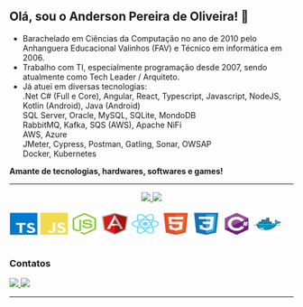 ## Olá, sou o Anderson Pereira de Oliveira! 👋


- Barachelado em Ciências da Computação no ano de 2010 pelo Anhanguera Educacional Valinhos (FAV) e Técnico em informática em 2006.
- Trabalho com TI, especialmente programação desde 2007, sendo atualmente como Tech Leader / Arquiteto.
- Já atuei em diversas tecnologias:
  <br>   .Net C# (Full e Core), Angular, React, Typescript, Javascript, NodeJS, Kotlin (Android), Java (Android)
  <br>   SQL Server, Oracle, MySQL, SQLite, MondoDB
  <br>   RabbitMQ, Kafka, SQS (AWS), Apache NiFi
  <br>   AWS, Azure
  <br>   JMeter, Cypress, Postman, Gatling, Sonar, OWSAP
  <br>   Docker, Kubernetes
  
<strong>Amante de tecnologias, hardwares, softwares e games!</strong>

<hr>
<!-- <img alt="Andersonpo-pic" height="150" style="border-radius:50px;" src="https://gravatar.com/avatar/da5ff60707554b777d16d04b0f79a99e?s=200"> -->


<div style="text-align: center;">
<a href="https://github.com/andersonpo">
<img height="180em" src="https://github-readme-stats.vercel.app/api?username=andersonpo&show_icons=true&theme=dark&include_all_commits=true&count_private=true&border_radius=8"/>
<img height="180em" src="https://github-readme-stats.vercel.app/api/top-langs/?username=andersonpo&layout=compact&langs_count=10&theme=dark&border_radius=8"/>
</a>
</div>

<br>

<div style="display: inline_block">
<img align="center" alt="Andersonpo-Ts" height="40" width="50" src="https://raw.githubusercontent.com/devicons/devicon/master/icons/typescript/typescript-plain.svg">
<img align="center" alt="Andersonpo-Js" height="40" width="50" src="https://raw.githubusercontent.com/devicons/devicon/master/icons/javascript/javascript-plain.svg">
<img align="center" alt="Andersonpo-Node" height="40" width="50" src="https://raw.githubusercontent.com/devicons/devicon/master/icons/nodejs/nodejs-plain.svg">
<img align="center" alt="Andersonpo-Angular" height="40" width="50" src="https://raw.githubusercontent.com/devicons/devicon/master/icons/angularjs/angularjs-original.svg">
<img align="center" alt="Andersonpo-React" height="40" width="50" src="https://raw.githubusercontent.com/devicons/devicon/master/icons/react/react-original.svg">
<img align="center" alt="Andersonpo-HTML" height="40" width="50" src="https://raw.githubusercontent.com/devicons/devicon/master/icons/html5/html5-original.svg">
<img align="center" alt="Andersonpo-CSS" height="40" width="50" src="https://raw.githubusercontent.com/devicons/devicon/master/icons/css3/css3-original.svg">
<img align="center" alt="Andersonpo-Csharp" height="40" width="50" src="https://raw.githubusercontent.com/devicons/devicon/master/icons/csharp/csharp-original.svg">
<img align="center" alt="Andersonpo-Docker" height="40" width="50" src="https://raw.githubusercontent.com/devicons/devicon/master/icons/docker/docker-original.svg">
</div>

<br>

<h3>Contatos</h3>
<div class=""> 
<a href = "mailto:andersonpo@gmail.com" target="_blank">
<img src="https://img.shields.io/badge/-Gmail-AB3C31?style=for-the-badge&logo=gmail&logoColor=white">
</a>
<a href="https://www.linkedin.com/in/andersonpo" target="_blank">
<img src="https://img.shields.io/badge/-LinkedIn-%230077B5?style=for-the-badge&logo=linkedin&logoColor=white">
</a>  
</div>

<hr>
